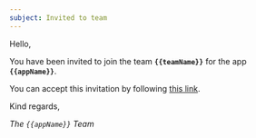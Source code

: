 ```yaml
---
subject: Invited to team
---
```


Hello,

You have been invited to join the team **`{{teamName}}`** for the app **`{{appName}}`**.

You can accept this invitation by following [this link](/{{url}}).

Kind regards,

_The `{{appName}}` Team_

